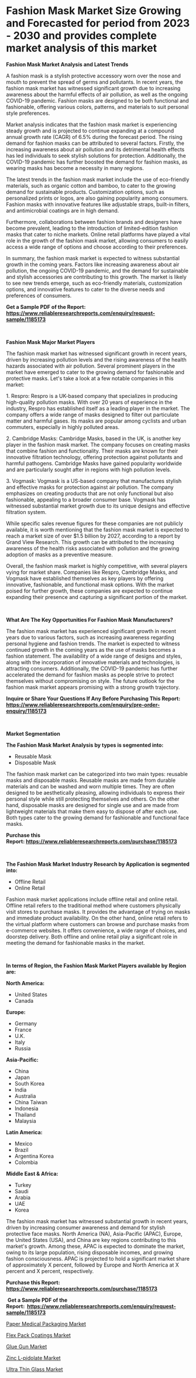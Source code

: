 <p><h1>Fashion Mask Market Size Growing and Forecasted for period from 2023 - 2030 and provides complete market analysis of this market</h1></p><p><strong>Fashion Mask Market Analysis and Latest Trends</strong></p>
<p><p>A fashion mask is a stylish protective accessory worn over the nose and mouth to prevent the spread of germs and pollutants. In recent years, the fashion mask market has witnessed significant growth due to increasing awareness about the harmful effects of air pollution, as well as the ongoing COVID-19 pandemic. Fashion masks are designed to be both functional and fashionable, offering various colors, patterns, and materials to suit personal style preferences.</p><p>Market analysis indicates that the fashion mask market is experiencing steady growth and is projected to continue expanding at a compound annual growth rate (CAGR) of 6.5% during the forecast period. The rising demand for fashion masks can be attributed to several factors. Firstly, the increasing awareness about air pollution and its detrimental health effects has led individuals to seek stylish solutions for protection. Additionally, the COVID-19 pandemic has further boosted the demand for fashion masks, as wearing masks has become a necessity in many regions.</p><p>The latest trends in the fashion mask market include the use of eco-friendly materials, such as organic cotton and bamboo, to cater to the growing demand for sustainable products. Customization options, such as personalized prints or logos, are also gaining popularity among consumers. Fashion masks with innovative features like adjustable straps, built-in filters, and antimicrobial coatings are in high demand.</p><p>Furthermore, collaborations between fashion brands and designers have become prevalent, leading to the introduction of limited-edition fashion masks that cater to niche markets. Online retail platforms have played a vital role in the growth of the fashion mask market, allowing consumers to easily access a wide range of options and choose according to their preferences.</p><p>In summary, the fashion mask market is expected to witness substantial growth in the coming years. Factors like increasing awareness about air pollution, the ongoing COVID-19 pandemic, and the demand for sustainable and stylish accessories are contributing to this growth. The market is likely to see new trends emerge, such as eco-friendly materials, customization options, and innovative features to cater to the diverse needs and preferences of consumers.</p></p>
<p><strong>Get a Sample PDF of the Report:&nbsp; <a href="https://www.reliableresearchreports.com/enquiry/request-sample/1185173">https://www.reliableresearchreports.com/enquiry/request-sample/1185173</a></strong></p>
<p>&nbsp;</p>
<p><strong>Fashion Mask Major Market Players</strong></p>
<p><p>The fashion mask market has witnessed significant growth in recent years, driven by increasing pollution levels and the rising awareness of the health hazards associated with air pollution. Several prominent players in the market have emerged to cater to the growing demand for fashionable and protective masks. Let's take a look at a few notable companies in this market:</p><p>1. Respro: Respro is a UK-based company that specializes in producing high-quality pollution masks. With over 20 years of experience in the industry, Respro has established itself as a leading player in the market. The company offers a wide range of masks designed to filter out particulate matter and harmful gases. Its masks are popular among cyclists and urban commuters, especially in highly polluted areas.</p><p>2. Cambridge Masks: Cambridge Masks, based in the UK, is another key player in the fashion mask market. The company focuses on creating masks that combine fashion and functionality. Their masks are known for their innovative filtration technology, offering protection against pollutants and harmful pathogens. Cambridge Masks have gained popularity worldwide and are particularly sought after in regions with high pollution levels.</p><p>3. Vogmask: Vogmask is a US-based company that manufactures stylish and effective masks for protection against air pollution. The company emphasizes on creating products that are not only functional but also fashionable, appealing to a broader consumer base. Vogmask has witnessed substantial market growth due to its unique designs and effective filtration system.</p><p>While specific sales revenue figures for these companies are not publicly available, it is worth mentioning that the fashion mask market is expected to reach a market size of over $1.5 billion by 2027, according to a report by Grand View Research. This growth can be attributed to the increasing awareness of the health risks associated with pollution and the growing adoption of masks as a preventive measure.</p><p>Overall, the fashion mask market is highly competitive, with several players vying for market share. Companies like Respro, Cambridge Masks, and Vogmask have established themselves as key players by offering innovative, fashionable, and functional mask options. With the market poised for further growth, these companies are expected to continue expanding their presence and capturing a significant portion of the market.</p></p>
<p>&nbsp;</p>
<p><strong>What Are The Key Opportunities For Fashion Mask Manufacturers?</strong></p>
<p><p>The fashion mask market has experienced significant growth in recent years due to various factors, such as increasing awareness regarding personal hygiene and fashion trends. The market is expected to witness continued growth in the coming years as the use of masks becomes a fashion statement. The availability of a wide range of designs and styles, along with the incorporation of innovative materials and technologies, is attracting consumers. Additionally, the COVID-19 pandemic has further accelerated the demand for fashion masks as people strive to protect themselves without compromising on style. The future outlook for the fashion mask market appears promising with a strong growth trajectory.</p></p>
<p><strong>Inquire or Share Your Questions If Any Before Purchasing This Report: <a href="https://www.reliableresearchreports.com/enquiry/pre-order-enquiry/1185173">https://www.reliableresearchreports.com/enquiry/pre-order-enquiry/1185173</a></strong></p>
<p>&nbsp;</p>
<p><strong>Market Segmentation</strong></p>
<p><strong>The Fashion Mask Market Analysis by types is segmented into:</strong></p>
<p><ul><li>Reusable Mask</li><li>Disposable Mask</li></ul></p>
<p><p>The fashion mask market can be categorized into two main types: reusable masks and disposable masks. Reusable masks are made from durable materials and can be washed and worn multiple times. They are often designed to be aesthetically pleasing, allowing individuals to express their personal style while still protecting themselves and others. On the other hand, disposable masks are designed for single use and are made from lightweight materials that make them easy to dispose of after each use. Both types cater to the growing demand for fashionable and functional face masks.</p></p>
<p><strong>Purchase this Report:&nbsp;<a href="https://www.reliableresearchreports.com/purchase/1185173">https://www.reliableresearchreports.com/purchase/1185173</a></strong></p>
<p>&nbsp;</p>
<p><strong>The Fashion Mask Market Industry Research by Application is segmented into:</strong></p>
<p><ul><li>Offline Retail</li><li>Online Retail</li></ul></p>
<p><p>Fashion mask market applications include offline retail and online retail. Offline retail refers to the traditional method where customers physically visit stores to purchase masks. It provides the advantage of trying on masks and immediate product availability. On the other hand, online retail refers to the virtual platform where customers can browse and purchase masks from e-commerce websites. It offers convenience, a wide range of choices, and doorstep delivery. Both offline and online retail play a significant role in meeting the demand for fashionable masks in the market.</p></p>
<p>&nbsp;</p>
<p><strong>In terms of Region, the Fashion Mask Market Players available by Region are:</strong></p>
<p>
    <p> <strong> North America: </strong>
        <ul>
            <li>United States</li>
            <li>Canada</li>
        </ul>
        </p> 
    <p> <strong> Europe: </strong>
        <ul>
            <li>Germany</li>
            <li>France</li>
            <li>U.K.</li>
            <li>Italy</li>
            <li>Russia</li>
        </ul>
        </p> 
    <p> <strong> Asia-Pacific: </strong>
        <ul>
            <li>China</li>
            <li>Japan</li>
            <li>South Korea</li>
            <li>India</li>
            <li>Australia</li>
            <li>China Taiwan</li>
            <li>Indonesia</li>
            <li>Thailand</li>
            <li>Malaysia</li>
        </ul>
        </p> 
    <p> <strong> Latin America: </strong>
        <ul>
            <li>Mexico</li>
            <li>Brazil</li>
            <li>Argentina Korea</li>
            <li>Colombia</li>
        </ul>
        </p> 
    <p> <strong> Middle East & Africa: </strong>
        <ul>
            <li>Turkey</li>
            <li>Saudi</li>
            <li>Arabia</li>
            <li>UAE</li>
            <li>Korea</li>
        </ul>
    </p>
    </p>
<p><p>The fashion mask market has witnessed substantial growth in recent years, driven by increasing consumer awareness and demand for stylish protective face masks. North America (NA), Asia-Pacific (APAC), Europe, the United States (USA), and China are key regions contributing to this market's growth. Among these, APAC is expected to dominate the market, owing to its large population, rising disposable incomes, and growing fashion consciousness. APAC is projected to hold a significant market share of approximately X percent, followed by Europe and North America at X percent and X percent, respectively.</p></p>
<p><strong>Purchase this Report: <a href="https://www.reliableresearchreports.com/purchase/1185173">https://www.reliableresearchreports.com/purchase/1185173</a></strong></p>
<p>&nbsp;<strong>Get a Sample PDF of the Report:&nbsp;&nbsp;<a href="https://www.reliableresearchreports.com/enquiry/request-sample/1185173">https://www.reliableresearchreports.com/enquiry/request-sample/1185173</a></strong></p>
<p><strong></strong></p>
<p><p><a href="https://github.com/CliffMedina6/Market-Research-Report-List-1/blob/main/paper-medical-packaging-market.md">Paper Medical Packaging Market</a></p><p><a href="https://medium.com/@kiannoel89776554/flex-pack-coatings-market-research-report-its-history-and-forecast-2023-to-2030-d6c015ee1d4e">Flex Pack Coatings Market</a></p><p><a href="https://medium.com/@allelee654/glue-gun-market-research-report-its-history-and-forecast-2023-to-2030-26e16e513848">Glue Gun Market</a></p><p><a href="https://issuu.com/reportprime-2/docs/zinc-l-pidolate-market-size-2030.pptx?fr=xKAE9_zU1NQ">Zinc L-pidolate Market</a></p><p><a href="https://www.linkedin.com/pulse/ultra-thin-glass-market-research-report-provides-thorough-uaioc/">Ultra Thin Glass Market</a></p></p>
